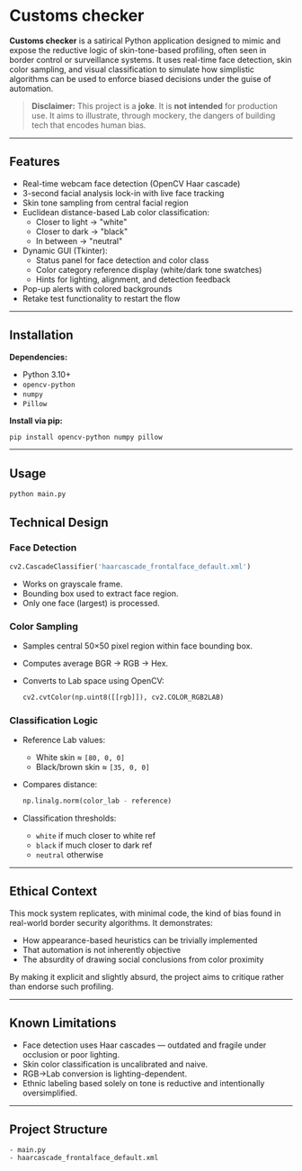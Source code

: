 # Customs checker

**Customs checker** is a satirical Python application designed to mimic and expose the reductive logic of skin-tone-based profiling, often seen in border control or surveillance systems. It uses real-time face detection, skin color sampling, and visual classification to simulate how simplistic algorithms can be used to enforce biased decisions under the guise of automation.

> **Disclaimer:** This project is a **joke**. It is **not intended** for production use. It aims to illustrate, through mockery, the dangers of building tech that encodes human bias.

---

## Features

- Real-time webcam face detection (OpenCV Haar cascade)
- 3-second facial analysis lock-in with live face tracking
- Skin tone sampling from central facial region
- Euclidean distance-based Lab color classification:
  - Closer to light → "white"
  - Closer to dark → "black"
  - In between → "neutral"
- Dynamic GUI (Tkinter):
  - Status panel for face detection and color class
  - Color category reference display (white/dark tone swatches)
  - Hints for lighting, alignment, and detection feedback
- Pop-up alerts with colored backgrounds
- Retake test functionality to restart the flow

---

## Installation

**Dependencies:**

- Python 3.10+
- `opencv-python`
- `numpy`
- `Pillow`

**Install via pip:**

```bash
pip install opencv-python numpy pillow
````

---

## Usage

```bash
python main.py
```

## Technical Design

### Face Detection

```python
cv2.CascadeClassifier('haarcascade_frontalface_default.xml')
```

* Works on grayscale frame.
* Bounding box used to extract face region.
* Only one face (largest) is processed.

### Color Sampling

* Samples central 50×50 pixel region within face bounding box.
* Computes average BGR → RGB → Hex.
* Converts to Lab space using OpenCV:

  ```python
  cv2.cvtColor(np.uint8([[rgb]]), cv2.COLOR_RGB2LAB)
  ```

### Classification Logic

* Reference Lab values:

  * White skin ≈ `[80, 0, 0]`
  * Black/brown skin ≈ `[35, 0, 0]`
* Compares distance:

  ```python
  np.linalg.norm(color_lab - reference)
  ```
* Classification thresholds:

  * `white` if much closer to white ref
  * `black` if much closer to dark ref
  * `neutral` otherwise

---

## Ethical Context

This mock system replicates, with minimal code, the kind of bias found in real-world border security algorithms. It demonstrates:

* How appearance-based heuristics can be trivially implemented
* That automation is not inherently objective
* The absurdity of drawing social conclusions from color proximity

By making it explicit and slightly absurd, the project aims to critique rather than endorse such profiling.

---

## Known Limitations

* Face detection uses Haar cascades — outdated and fragile under occlusion or poor lighting.
* Skin color classification is uncalibrated and naive.
* RGB→Lab conversion is lighting-dependent.
* Ethnic labeling based solely on tone is reductive and intentionally oversimplified.

---

## Project Structure

```
- main.py                 
- haarcascade_frontalface_default.xml
```